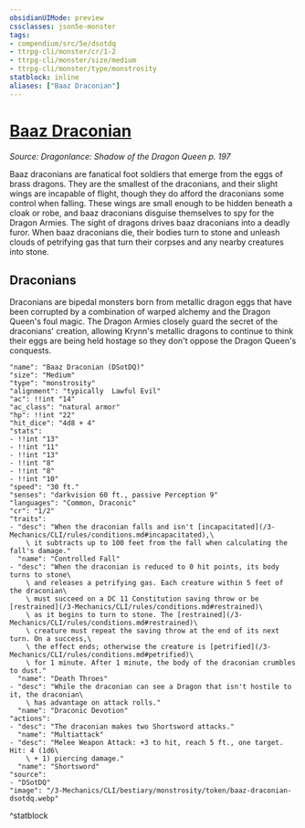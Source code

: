 ```yaml
---
obsidianUIMode: preview
cssclasses: json5e-monster
tags:
- compendium/src/5e/dsotdq
- ttrpg-cli/monster/cr/1-2
- ttrpg-cli/monster/size/medium
- ttrpg-cli/monster/type/monstrosity
statblock: inline
aliases: ["Baaz Draconian"]
---
```

# [Baaz Draconian](3-Mechanics\CLI\bestiary\monstrosity/baaz-draconian-dsotdq.md)
*Source: Dragonlance: Shadow of the Dragon Queen p. 197*  

Baaz draconians are fanatical foot soldiers that emerge from the eggs of brass dragons. They are the smallest of the draconians, and their slight wings are incapable of flight, though they do afford the draconians some control when falling. These wings are small enough to be hidden beneath a cloak or robe, and baaz draconians disguise themselves to spy for the Dragon Armies. The sight of dragons drives baaz draconians into a deadly furor. When baaz draconians die, their bodies turn to stone and unleash clouds of petrifying gas that turn their corpses and any nearby creatures into stone.

## Draconians

Draconians are bipedal monsters born from metallic dragon eggs that have been corrupted by a combination of warped alchemy and the Dragon Queen's foul magic. The Dragon Armies closely guard the secret of the draconians' creation, allowing Krynn's metallic dragons to continue to think their eggs are being held hostage so they don't oppose the Dragon Queen's conquests.

```statblock
"name": "Baaz Draconian (DSotDQ)"
"size": "Medium"
"type": "monstrosity"
"alignment": "typically  Lawful Evil"
"ac": !!int "14"
"ac_class": "natural armor"
"hp": !!int "22"
"hit_dice": "4d8 + 4"
"stats":
- !!int "13"
- !!int "11"
- !!int "13"
- !!int "8"
- !!int "8"
- !!int "10"
"speed": "30 ft."
"senses": "darkvision 60 ft., passive Perception 9"
"languages": "Common, Draconic"
"cr": "1/2"
"traits":
- "desc": "When the draconian falls and isn't [incapacitated](/3-Mechanics/CLI/rules/conditions.md#incapacitated),\
    \ it subtracts up to 100 feet from the fall when calculating the fall's damage."
  "name": "Controlled Fall"
- "desc": "When the draconian is reduced to 0 hit points, its body turns to stone\
    \ and releases a petrifying gas. Each creature within 5 feet of the draconian\
    \ must succeed on a DC 11 Constitution saving throw or be [restrained](/3-Mechanics/CLI/rules/conditions.md#restrained)\
    \ as it begins to turn to stone. The [restrained](/3-Mechanics/CLI/rules/conditions.md#restrained)\
    \ creature must repeat the saving throw at the end of its next turn. On a success,\
    \ the effect ends; otherwise the creature is [petrified](/3-Mechanics/CLI/rules/conditions.md#petrified)\
    \ for 1 minute. After 1 minute, the body of the draconian crumbles to dust."
  "name": "Death Throes"
- "desc": "While the draconian can see a Dragon that isn't hostile to it, the draconian\
    \ has advantage on attack rolls."
  "name": "Draconic Devotion"
"actions":
- "desc": "The draconian makes two Shortsword attacks."
  "name": "Multiattack"
- "desc": "Melee Weapon Attack: +3 to hit, reach 5 ft., one target. Hit: 4 (1d6\
    \ + 1) piercing damage."
  "name": "Shortsword"
"source":
- "DSotDQ"
"image": "/3-Mechanics/CLI/bestiary/monstrosity/token/baaz-draconian-dsotdq.webp"
```
^statblock